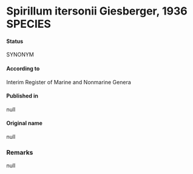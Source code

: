 # Spirillum itersonii Giesberger, 1936 SPECIES

#### Status
SYNONYM

#### According to
Interim Register of Marine and Nonmarine Genera

#### Published in
null

#### Original name
null

### Remarks
null